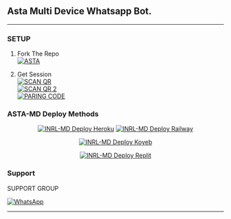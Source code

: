 ## Asta Multi Device Whatsapp Bot.

***


### SETUP

1. Fork The Repo
    <br>
<a href="https://github.com/Astropeda/whatsapp-bot/fork"><img title="ASTA" src="https://img.shields.io/badge/FORK ASTA-MD-h?color=black&style=for-the-badge&logo=stackshare"></a>

2. Get Session
    <br>
<a href=""><img title="SCAN QR" src="https://img.shields.io/badge/SCAN QR 1-h?color=black&style=for-the-badge&logo=msi"></a>
    <br>
<a href=""><img title="SCAN QR 2" src="https://img.shields.io/badge/SCAN QR 2-h?color=black&style=for-the-badge&logo=msi"></a>
    <br>
<a href=""><img title="PARING CODE" src="https://img.shields.io/badge/PARING CODE-h?color=black&style=for-the-badge&logo=msi"></a>



### ASTA-MD Deploy Methods

<p align="center" ><a href="https://upper-romy-inrl-bot.koyeb.app/deploy/heroku"><img title="INRL-MD Deploy Heroku" src="https://img.shields.io/badge/DEPLOY HEROKU-h?color=black&style=for-the-badge&logo=heroku"></a>
  <a href=""><img title="INRL-MD Deploy Railway" src="https://img.shields.io/badge/DEPLOY RAILWAY-h?color=black&style=for-the-badge&logo=Railway">
  </a>
</p>
<p align="center">
<a href=""><img title="INRL-MD Deploy Koyeb" src="https://img.shields.io/badge/DEPLOY KOYEB-h?color=black&style=for-the-badge&logo=koyeb">
</a>
</p>
<p align="center">
<a href=""><img title="INRL-MD Deploy Replit" src="https://img.shields.io/badge/DEPLOY REPLIT-h?color=black&style=for-the-badge&logo=Replit">
</a>
 </p>


### Support

SUPPORT GROUP

<a href="https://chat.whatsapp.com/F6VWuK677vB1kxXbV8m5II"><img alt="WhatsApp" src="https://camo.githubusercontent.com/2157131829ac512183ee8f8b6c6f803688a4cc66a2e686602844e80478401a7c/68747470733a2f2f696d672e736869656c64732e696f2f62616467652f4a6f696e2047726f75702d3235443336363f7374796c653d666f722d7468652d6261646765266c6f676f3d7768617473617070266c6f676f436f6c6f723d7768697465"/></a>

---
